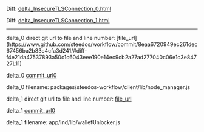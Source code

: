 Diff: [delta_InsecureTLSConnection_0.html](./delta_InsecureTLSConnection_0.html)

Diff: [delta_InsecureTLSConnection_1.html](./delta_InsecureTLSConnection_1.html)

<hr>
delta_0 direct git url to file and line number: [file_url](https://www.github.com/steedos/workflow/commit/8eaa6720949ec261dec67456ba2b83c4cfa3d241/#diff-f4e21da47537893a50c1c6043eee190e14ec9cb2a27ad277040c06e1c3e84727L11)

delta_0 [commit_url0](https://www.github.com/steedos/workflow/commit/8eaa6720949ec261dec67456ba2b83c4cfa3d241)

delta_0 filename: packages/steedos-workflow/client/lib/node_manager.js



delta_1 direct git url to file and line number: [file_url](https://www.github.com/LN-Zap/zap-desktop/commit/c1f9ec58bc8b82082121a3cf27108a9f62bddd44/#diff-00fc879a7ec82d7959228d789c68ad955bf6f68be7d2c6afb69c4656e3a89267L7)

delta_1 [commit_url0](https://www.github.com/LN-Zap/zap-desktop/commit/c1f9ec58bc8b82082121a3cf27108a9f62bddd44)

delta_1 filename: app/lnd/lib/walletUnlocker.js



